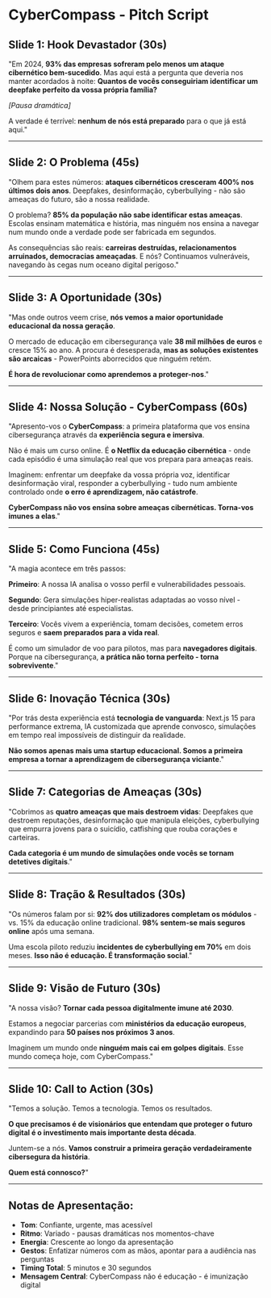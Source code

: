 # CyberCompass - Pitch Script

## Slide 1: Hook Devastador (30s)

"Em 2024, **93% das empresas sofreram pelo menos um ataque cibernético bem-sucedido**. Mas aqui está a pergunta que deveria nos manter acordados à noite: **Quantos de vocês conseguiriam identificar um deepfake perfeito da vossa própria família?**

*[Pausa dramática]*

A verdade é terrível: **nenhum de nós está preparado** para o que já está aqui."

---

## Slide 2: O Problema (45s)

"Olhem para estes números: **ataques cibernéticos cresceram 400% nos últimos dois anos**. Deepfakes, desinformação, cyberbullying - não são ameaças do futuro, são a nossa realidade.

O problema? **85% da população não sabe identificar estas ameaças**. Escolas ensinam matemática e história, mas ninguém nos ensina a navegar num mundo onde a verdade pode ser fabricada em segundos.

As consequências são reais: **carreiras destruídas, relacionamentos arruinados, democracias ameaçadas**. E nós? Continuamos vulneráveis, navegando às cegas num oceano digital perigoso."

---

## Slide 3: A Oportunidade (30s)

"Mas onde outros veem crise, **nós vemos a maior oportunidade educacional da nossa geração**.

O mercado de educação em cibersegurança vale **38 mil milhões de euros** e cresce 15% ao ano. A procura é desesperada, **mas as soluções existentes são arcaicas** - PowerPoints aborrecidos que ninguém retém.

**É hora de revolucionar como aprendemos a proteger-nos**."

---

## Slide 4: Nossa Solução - CyberCompass (60s)

"Apresento-vos o **CyberCompass**: a primeira plataforma que vos ensina cibersegurança através da **experiência segura e imersiva**.

Não é mais um curso online. É **o Netflix da educação cibernética** - onde cada episódio é uma simulação real que vos prepara para ameaças reais.

Imaginem: enfrentar um deepfake da vossa própria voz, identificar desinformação viral, responder a cyberbullying - tudo num ambiente controlado onde **o erro é aprendizagem, não catástrofe**.

**CyberCompass não vos ensina sobre ameaças cibernéticas. Torna-vos imunes a elas**."

---

## Slide 5: Como Funciona (45s)

"A magia acontece em três passos:

**Primeiro**: A nossa IA analisa o vosso perfil e vulnerabilidades pessoais.

**Segundo**: Gera simulações hiper-realistas adaptadas ao vosso nível - desde principiantes até especialistas.

**Terceiro**: Vocês vivem a experiência, tomam decisões, cometem erros seguros e **saem preparados para a vida real**.

É como um simulador de voo para pilotos, mas para **navegadores digitais**. Porque na cibersegurança, **a prática não torna perfeito - torna sobrevivente**."

---

## Slide 6: Inovação Técnica (30s)

"Por trás desta experiência está **tecnologia de vanguarda**: Next.js 15 para performance extrema, IA customizada que aprende convosco, simulações em tempo real impossíveis de distinguir da realidade.

**Não somos apenas mais uma startup educacional. Somos a primeira empresa a tornar a aprendizagem de cibersegurança viciante**."

---

## Slide 7: Categorias de Ameaças (30s)

"Cobrimos as **quatro ameaças que mais destroem vidas**: Deepfakes que destroem reputações, desinformação que manipula eleições, cyberbullying que empurra jovens para o suicídio, catfishing que rouba corações e carteiras.

**Cada categoria é um mundo de simulações onde vocês se tornam detetives digitais**."

---

## Slide 8: Tração & Resultados (30s)

"Os números falam por si: **92% dos utilizadores completam os módulos** - vs. 15% da educação online tradicional. **98% sentem-se mais seguros online** após uma semana.

Uma escola piloto reduziu **incidentes de cyberbullying em 70%** em dois meses. **Isso não é educação. É transformação social**."

---

## Slide 9: Visão de Futuro (30s)

"A nossa visão? **Tornar cada pessoa digitalmente imune até 2030**.

Estamos a negociar parcerias com **ministérios da educação europeus**, expandindo para **50 países nos próximos 3 anos**. 

Imaginem um mundo onde **ninguém mais cai em golpes digitais**. Esse mundo começa hoje, com CyberCompass."

---

## Slide 10: Call to Action (30s)

"Temos a solução. Temos a tecnologia. Temos os resultados.

**O que precisamos é de visionários que entendam que proteger o futuro digital é o investimento mais importante desta década**.

Juntem-se a nós. **Vamos construir a primeira geração verdadeiramente cibersegura da história**.

**Quem está connosco?**"

---

## Notas de Apresentação:

- **Tom**: Confiante, urgente, mas acessível
- **Ritmo**: Variado - pausas dramáticas nos momentos-chave
- **Energia**: Crescente ao longo da apresentação
- **Gestos**: Enfatizar números com as mãos, apontar para a audiência nas perguntas
- **Timing Total**: 5 minutos e 30 segundos
- **Mensagem Central**: CyberCompass não é educação - é imunização digital
